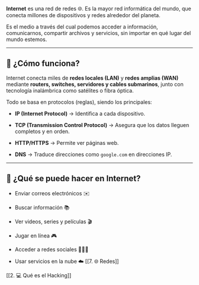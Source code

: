 **Internet** es una red de redes 🌐. Es la mayor red informática del mundo, que conecta millones de dispositivos y redes alrededor del planeta.

Es el medio a través del cual podemos acceder a información, comunicarnos, compartir archivos y servicios, sin importar en qué lugar del mundo estemos.

---

## 🧠 ¿Cómo funciona?

Internet conecta miles de **redes locales (LAN)** y **redes amplias (WAN)** mediante **routers, switches, servidores y cables submarinos**, junto con tecnología inalámbrica como satélites o fibra óptica.

Todo se basa en protocolos (reglas), siendo los principales:

- **IP (Internet Protocol)** → Identifica a cada dispositivo.
    
- **TCP (Transmission Control Protocol)** → Asegura que los datos lleguen completos y en orden.
    
- **HTTP/HTTPS** → Permite ver páginas web.
    
- **DNS** → Traduce direcciones como `google.com` en direcciones IP.
    

---

## 📶 ¿Qué se puede hacer en Internet?

- Enviar correos electrónicos ✉️
    
- Buscar información 📚
    
- Ver videos, series y películas 🎬
    
- Jugar en línea 🎮
    
- Acceder a redes sociales 🧑‍🤝‍🧑
    
- Usar servicios en la nube ☁️
[[7. 🌐 Redes]]

[[2. 💻 Qué es el Hacking]]

